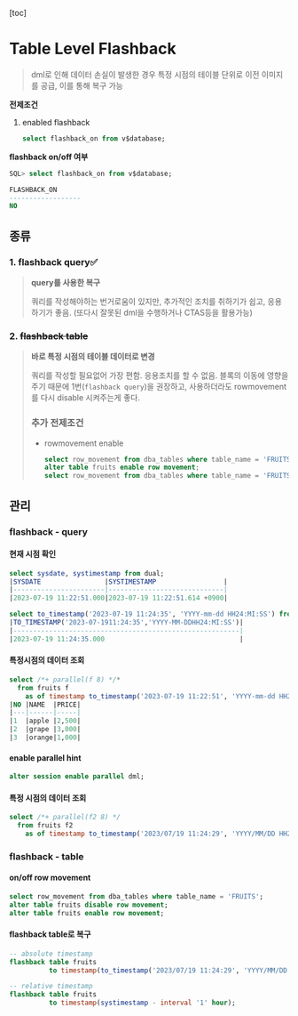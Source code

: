 [toc]

# Table Level Flashback

> dml로 인해 데이터 손실이 발생한 경우
> 특정 시점의 테이블  단위로 이전 이미지를 공급, 이를 통해 복구 가능

**전제조건** 

1. enabled flashback
   ```sql
   select flashback_on from v$database;
   ```

   

**flashback on/off 여부**

```sql
SQL> select flashback_on from v$database;

FLASHBACK_ON
------------------
NO
```

## 종류

### 1. flashback query✅

> **query를 사용한 복구**
>
> 쿼리를 작성해야하는 번거로움이 있지만,
> 추가적인 조치를 취하기가 쉽고, 응용하기가 좋음.
> (또다시 잘못된 dml을 수행하거나 CTAS등을 활용가능)

### 2. ~~flashback table~~

> **바로 특정 시점의 테이블 데이터로 변경**
>
> 쿼리를 작성할 필요없어 가장 편함.
> 응용조치를 할 수 없음.
> 블록의 이동에 영향을 주기 때문에 1번(`flashback query`)을 권장하고, 사용하더라도 rowmovement를 다시 disable 시켜주는게 좋다.
>
> ### 추가 전제조건
>
> - rowmovement enable
>   ```sql
>   select row_movement from dba_tables where table_name = 'FRUITS';
>   alter table fruits enable row movement;
>   select row_movement from dba_tables where table_name = 'FRUITS';   -- ENABLED
>   ```

## 관리

### flashback - query

#### 현재 시점 확인

```sql
select sysdate, systimestamp from dual;
|SYSDATE                |SYSTIMESTAMP                 |
|-----------------------|-----------------------------|
|2023-07-19 11:22:51.000|2023-07-19 11:22:51.614 +0900|

select to_timestamp('2023-07-19 11:24:35', 'YYYY-mm-dd HH24:MI:SS') from dual;
|TO_TIMESTAMP('2023-07-1911:24:35','YYYY-MM-DDHH24:MI:SS')|
|---------------------------------------------------------|
|2023-07-19 11:24:35.000                                  |
```

#### 특정시점의 데이터 조회

```sql
select /*+ parallel(f 8) */*
  from fruits f
    as of timestamp to_timestamp('2023-07-19 11:22:51', 'YYYY-mm-dd HH24:MI:SS');
|NO |NAME  |PRICE|
|---|------|-----|
|1  |apple |2,500|
|2  |grape |3,000|
|3  |orange|1,000|
```

#### enable parallel hint

```sql
alter session enable parallel dml;
```

#### 특정 시점의 데이터 조회

```sql
select /*+ parallel(f2 8) */
  from fruits f2
    as of timestamp to_timestamp('2023/07/19 11:24:29', 'YYYY/MM/DD HH24:MI:SS');
```

### flashback - table

#### on/off row movement 

```sql
select row_movement from dba_tables where table_name = 'FRUITS';
alter table fruits disable row movement;
alter table fruits enable row movement;
```

#### flashback table로 복구

```sql
-- absolute timestamp
flashback table fruits 
          to timestamp(to_timestamp('2023/07/19 11:24:29', 'YYYY/MM/DD HH24:MI:SS'));

-- relative timestamp
flashback table fruits 
          to timestamp(systimestamp - interval '1' hour);
```

